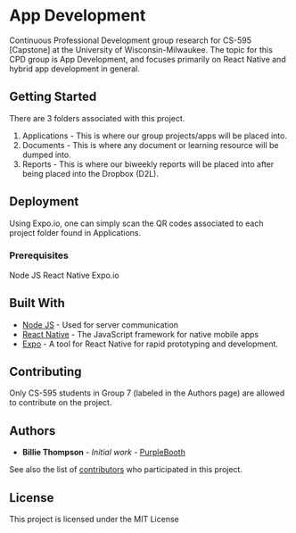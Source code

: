 # App Development

Continuous Professional Development group research for CS-595 [Capstone] at the University of Wisconsin-Milwaukee. The topic for this CPD group is App Development, and focuses primarily on React Native and hybrid app development in general.

## Getting Started

There are 3 folders associated with this project.
1. Applications - This is where our group projects/apps will be placed into.
2. Documents - This is where any document or learning resource will be dumped into.
3. Reports - This is where our biweekly reports will be placed into after being placed into the Dropbox (D2L).

## Deployment

Using Expo.io, one can simply scan the QR codes associated to each project folder found in Applications. 

### Prerequisites

Node JS
React Native
Expo.io

## Built With

* [Node JS](https://nodejs.org/en/) - Used for server communication
* [React Native](https://facebook.github.io/react-native/) - The JavaScript framework for native mobile apps
* [Expo](https://expo.io/) - A tool for React Native for rapid prototyping and development. 

## Contributing

Only CS-595 students in Group 7 (labeled in the Authors page) are allowed to contribute on the project.

## Authors

* **Billie Thompson** - *Initial work* - [PurpleBooth](https://github.com/PurpleBooth)

See also the list of [contributors](https://github.com/your/project/contributors) who participated in this project.

## License

This project is licensed under the MIT License
